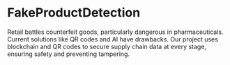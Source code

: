 # FakeProductDetection
Retail battles counterfeit goods, particularly dangerous in pharmaceuticals. Current solutions like QR codes and AI have drawbacks. Our project uses blockchain and QR codes to secure supply chain data at every stage, ensuring safety and preventing tampering.
